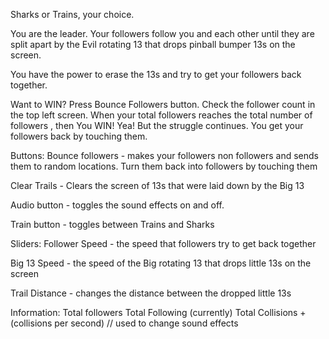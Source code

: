 Sharks or Trains, your choice.

You are the leader. Your followers follow you and each other until they are split apart by the Evil rotating 13 that drops pinball bumper 13s on the screen.

You have the power to erase the 13s and try to get your followers back together.

Want to WIN? Press Bounce Followers button. Check the follower count in the top left screen. When your total followers reaches the total number of followers , then You WIN! Yea! But the struggle continues. You get your followers back by touching them.

Buttons: Bounce followers - makes your followers non followers and sends them to random locations. Turn them back into followers by touching them

Clear Trails - Clears the screen of 13s that were laid down by the Big 13 

Audio button - toggles the sound effects on and off. 

Train button - toggles between Trains and Sharks

Sliders: Follower Speed - the speed that followers try to get back together 

Big 13 Speed - the speed of the Big rotating 13 that drops little 13s on the screen 

Trail Distance - changes the distance between the dropped little 13s

Information: 
Total followers 
Total Following (currently) 
Total Collisions + (collisions per second) // used to change sound effects
